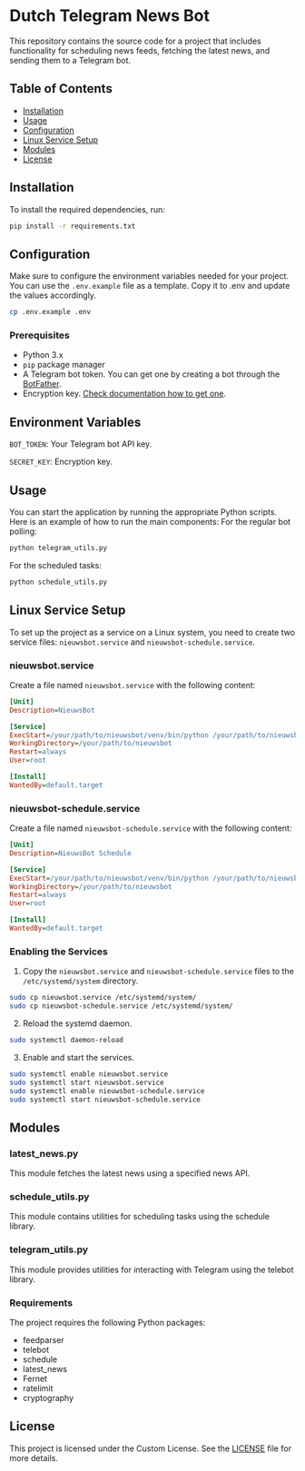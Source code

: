# Dutch Telegram News Bot

This repository contains the source code for a project that includes functionality for scheduling news feeds, fetching the latest news, and sending them to a Telegram bot. 

## Table of Contents
- [Installation](#installation)
- [Usage](#usage)
- [Configuration](#configuration)
- [Linux Service Setup](#linux-service-setup)
- [Modules](#modules)
- [License](#license)

## Installation

To install the required dependencies, run:

```bash
pip install -r requirements.txt
```

## Configuration
Make sure to configure the environment variables needed for your project. You can use the `.env.example` file as a template. Copy it to .env and update the values accordingly.

```bash
cp .env.example .env
```

### Prerequisites

- Python 3.x
- `pip` package manager
- A Telegram bot token. You can get one by creating a bot through the [BotFather](https://core.telegram.org/bots#botfather).
- Encryption key. [Check documentation how to get one](https://cryptography.io/en/latest/fernet/).

## Environment Variables
`BOT_TOKEN`: Your Telegram bot API key.

`SECRET_KEY`: Encryption key.

## Usage
You can start the application by running the appropriate Python scripts. Here is an example of how to run the main components:
For the regular bot polling:
```bash
python telegram_utils.py
```

For the scheduled tasks:
```bash
python schedule_utils.py
```

## Linux Service Setup
To set up the project as a service on a Linux system, you need to create two service files: `nieuwsbot.service` and `nieuwsbot-schedule.service`.

### nieuwsbot.service
Create a file named `nieuwsbot.service` with the following content:

```ini
[Unit]
Description=NieuwsBot

[Service]
ExecStart=/your/path/to/nieuwsbot/venv/bin/python /your/path/to/nieuwsbot/telegram_utils.py
WorkingDirectory=/your/path/to/nieuwsbot
Restart=always
User=root

[Install]
WantedBy=default.target
```

### nieuwsbot-schedule.service
Create a file named `nieuwsbot-schedule.service` with the following content:

```ini
[Unit]
Description=NieuwsBot Schedule

[Service]
ExecStart=/your/path/to/nieuwsbot/venv/bin/python /your/path/to/nieuwsbot/schedule_utils.py
WorkingDirectory=/your/path/to/nieuwsbot
Restart=always
User=root

[Install]
WantedBy=default.target
```

### Enabling the Services
1. Copy the `nieuwsbot.service` and `nieuwsbot-schedule.service` files to the `/etc/systemd/system` directory.

```bash
sudo cp nieuwsbot.service /etc/systemd/system/
sudo cp nieuwsbot-schedule.service /etc/systemd/system/
```

2. Reload the systemd daemon.

```bash
sudo systemctl daemon-reload
```

3. Enable and start the services.

```bash
sudo systemctl enable nieuwsbot.service
sudo systemctl start nieuwsbot.service
sudo systemctl enable nieuwsbot-schedule.service
sudo systemctl start nieuwsbot-schedule.service
```

## Modules
### latest_news.py
This module fetches the latest news using a specified news API.

### schedule_utils.py
This module contains utilities for scheduling tasks using the schedule library.

### telegram_utils.py
This module provides utilities for interacting with Telegram using the telebot library.

### Requirements
The project requires the following Python packages:

- feedparser
- telebot
- schedule
- latest_news
- Fernet
- ratelimit
- cryptography

## License
This project is licensed under the Custom License. See the [LICENSE](LICENSE) file for more details.